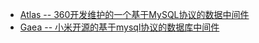 - [Atlas -- 360开发维护的一个基于MySQL协议的数据中间件](https://github.com/Qihoo360/Atlas/wiki/Atlas%E7%9A%84%E5%AE%89%E8%A3%85)
- [Gaea -- 小米开源的基于mysql协议的数据库中间件](https://github.com/Xiaomi/gaea)
